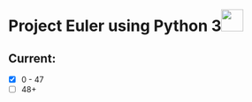 # Project Euler using Python 3<img src="https://www.python.org/static/opengraph-icon-200x200.png" width=40>

## Current:
- [x] 0 - 47
- [ ] 48+
